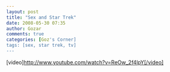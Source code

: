 ```yaml
---
layout: post
title: "Sex and Star Trek"
date: 2008-05-30 07:35
author: Gozar
comments: true
categories: [Goz's Corner]
tags: [sex, star trek, tv]
---
```

[video]http://www.youtube.com/watch?v=ReOw_2f4lpY[/video]
